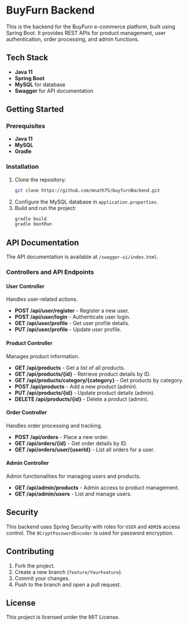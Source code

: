 
# BuyFurn Backend

This is the backend for the BuyFurn e-commerce platform, built using Spring Boot. It provides REST APIs for product management, user authentication, order processing, and admin functions.

## Tech Stack
- **Java 11**
- **Spring Boot**
- **MySQL** for database
- **Swagger** for API documentation

## Getting Started

### Prerequisites
- **Java 11**
- **MySQL**
- **Gradle**

### Installation
1. Clone the repository:
   ```bash
   git clone https://github.com/mnath75/buyfurnBackend.git
   ```
2. Configure the MySQL database in `application.properties`.
3. Build and run the project:
   ```bash
   gradle build
   gradle bootRun
   ```

## API Documentation
The API documentation is available at `/swagger-ui/index.html`.

### Controllers and API Endpoints

#### User Controller
Handles user-related actions.

- **POST /api/user/register** - Register a new user.
- **POST /api/user/login** - Authenticate user login.
- **GET /api/user/profile** - Get user profile details.
- **PUT /api/user/profile** - Update user profile.

#### Product Controller
Manages product information.

- **GET /api/products** - Get a list of all products.
- **GET /api/products/{id}** - Retrieve product details by ID.
- **GET /api/products/category/{category}** - Get products by category.
- **POST /api/products** - Add a new product (admin).
- **PUT /api/products/{id}** - Update product details (admin).
- **DELETE /api/products/{id}** - Delete a product (admin).

#### Order Controller
Handles order processing and tracking.

- **POST /api/orders** - Place a new order.
- **GET /api/orders/{id}** - Get order details by ID.
- **GET /api/orders/user/{userId}** - List all orders for a user.

#### Admin Controller
Admin functionalities for managing users and products.

- **GET /api/admin/products** - Admin access to product management.
- **GET /api/admin/users** - List and manage users.

## Security
This backend uses Spring Security with roles for `USER` and `ADMIN` access control. The `BCryptPasswordEncoder` is used for password encryption.

## Contributing
1. Fork the project.
2. Create a new branch (`feature/YourFeature`).
3. Commit your changes.
4. Push to the branch and open a pull request.

## License
This project is licensed under the MIT License.
